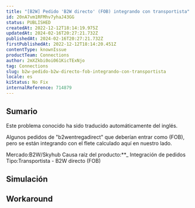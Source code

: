 ```yaml
---
title: "[B2W] Pedido 'B2W directo' (FOB) integrando con transportista"
id: 20nA7vm1RFMhv7yhaJ43GG
status: PUBLISHED
createdAt: 2022-12-12T18:14:19.975Z
updatedAt: 2024-02-16T20:27:21.732Z
publishedAt: 2024-02-16T20:27:21.732Z
firstPublishedAt: 2022-12-12T18:14:20.451Z
contentType: knownIssue
productTeam: Connections
author: 2mXZkbi0oi061KicTExNjo
tag: Connections
slug: b2w-pedido-b2w-directo-fob-integrando-con-transportista
locale: es
kiStatus: No Fix
internalReference: 714879
---
```


## Sumario

<div class="alert alert-info">
  <p>Este problema conocido ha sido traducido automáticamente del inglés.</p>
</div>


Algunos pedidos de "b2wentregadirect" que deberían entrar como (FOB), pero se están integrando con el flete calculado aquí en nuestro lado.

Mercado:B2W/Skyhub
Causa raíz del producto:**_ Integración de pedidos
Tipo:Transportista - B2W directo (FOB)


##

## Simulación



## Workaround



